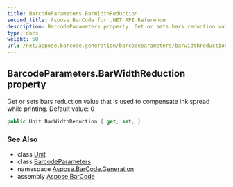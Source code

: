 ```yaml
---
title: BarcodeParameters.BarWidthReduction
second_title: Aspose.BarCode for .NET API Reference
description: BarcodeParameters property. Get or sets bars reduction value that is used to compensate ink spread while printing. Default value 0
type: docs
weight: 50
url: /net/aspose.barcode.generation/barcodeparameters/barwidthreduction/
---
```

## BarcodeParameters.BarWidthReduction property

Get or sets bars reduction value that is used to compensate ink spread while printing. Default value: 0

```csharp
public Unit BarWidthReduction { get; set; }
```

### See Also

* class [Unit](../../unit/)
* class [BarcodeParameters](../)
* namespace [Aspose.BarCode.Generation](../../barcodeparameters/)
* assembly [Aspose.BarCode](../../../)


